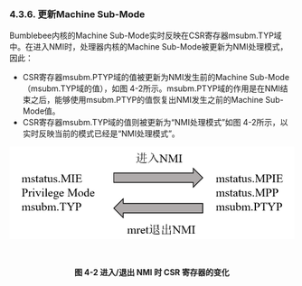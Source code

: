 ### **4.3.6. 更新Machine Sub-Mode**

Bumblebee内核的Machine Sub-Mode实时反映在CSR寄存器msubm.TYP域中。在进入NMI时，处理器内核的Machine Sub-Mode被更新为NMI处理模式，因此：

- CSR寄存器msubm.PTYP域的值被更新为NMI发生前的Machine Sub-Mode（msubm.TYP域的值），如图 4-2所示。msubm.PTYP域的作用是在NMI结束之后，能够使用msubm.PTYP的值恢复出NMI发生之前的Machine Sub-Mode值。
- CSR寄存器msubm.TYP域的值则被更新为“NMI处理模式”如图 4-2所示，以实时反映当前的模式已经是“NMI处理模式”。



![](4.3.6.assets/5.png)

​                                                  **<center>图 4-2 进入/退出 NMI 时 CSR 寄存器的变化</center>**

